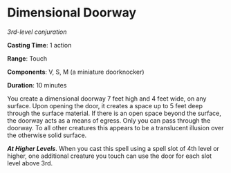 # Dimensional Doorway
*3rd-level conjuration*

**Casting Time**: 1 action

**Range**: Touch

**Components**: V, S, M (a miniature doorknocker)

**Duration**: 10 minutes

You create a dimensional doorway 7 feet high and 4 feet wide, on any surface. Upon opening the door, it creates a space up to 5 feet deep through the surface material. If there is an open space beyond the surface, the doorway acts as a means of egress. Only you can pass through the doorway. To all other creatures this appears to be a translucent illusion over the otherwise solid surface.

***At Higher Levels***. When you cast this spell using a spell slot of 4th level or higher, one additional creature you touch can use the door for each slot level above 3rd.
